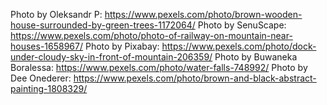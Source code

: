 Photo by Oleksandr P: https://www.pexels.com/photo/brown-wooden-house-surrounded-by-green-trees-1172064/
Photo by SenuScape: https://www.pexels.com/photo/photo-of-railway-on-mountain-near-houses-1658967/
Photo by Pixabay: https://www.pexels.com/photo/dock-under-cloudy-sky-in-front-of-mountain-206359/
Photo by Buwaneka Boralessa: https://www.pexels.com/photo/water-falls-748992/
Photo by Dee Onederer: https://www.pexels.com/photo/brown-and-black-abstract-painting-1808329/
